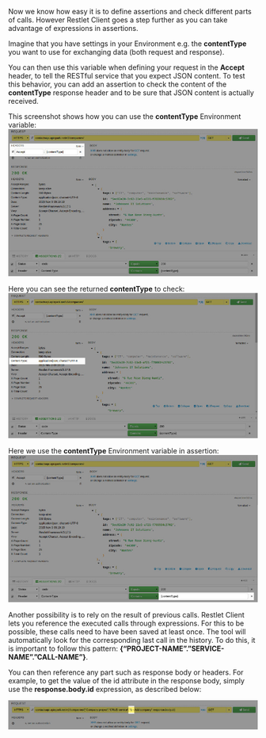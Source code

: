 Now we know how easy it is to define assertions and check different parts of calls. However Restlet Client goes a step further as you can take advantage of expressions in assertions.

Imagine that you have settings in your Environment e.g.  the **contentType** you want to use for exchanging data (both request and response).

You can then use this variable when defining your request in the **Accept** header, to tell the RESTful service that you expect JSON content. To test this behavior, you can add an assertion to check the content of the **contentType** response header and to be sure that JSON content is actually received.

This screenshot shows how you can use the **contentType** Environment variable:
![ContentType variable](images/12-content-type-variable.jpg "ContentType variable")

Here you can see the returned **contentType** to check:
![ContentType to check](images/12-content-type-to-check.jpg "ContentType to check")

Here we use the **contentType** Environment variable in assertion:
![ContentType in assertion](images/12-content-type-in-assertion.jpg "ContentType in assertion")

Another possibility is to rely on the result of previous calls. Restlet Client lets you reference the executed calls through expressions. For this to be possible, these calls need to have been saved at least once. The tool will automatically look for the corresponding last call in the history. To do this, it is important to follow this pattern: **{“PROJECT-NAME”.”SERVICE-NAME”.”CALL-NAME”}**.

You can then reference any part such as response body or headers. For example, to get the value of the id attribute in the response body, simply use the **response.body.id** expression, as described below:

![Use id returned in response](images/13-id-in-response.jpg "Use id returned in response")

